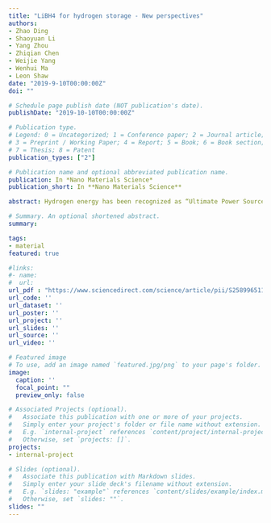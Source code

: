 ```yaml
---
title: "LiBH4 for hydrogen storage - New perspectives"
authors:
- Zhao Ding
- Shaoyuan Li
- Yang Zhou 
- Zhiqian Chen
- Weijie Yang
- Wenhui Ma
- Leon Shaw
date: "2019-9-10T00:00:00Z"
doi: ""

# Schedule page publish date (NOT publication's date).
publishDate: "2019-10-10T00:00:00Z"

# Publication type.
# Legend: 0 = Uncategorized; 1 = Conference paper; 2 = Journal article;
# 3 = Preprint / Working Paper; 4 = Report; 5 = Book; 6 = Book section;
# 7 = Thesis; 8 = Patent
publication_types: ["2"]

# Publication name and optional abbreviated publication name.
publication: In *Nano Materials Science*
publication_short: In **Nano Materials Science**

abstract: Hydrogen energy has been recognized as “Ultimate Power Source” in the 21st century. It is a boon in these days of energy crunches and concerns about climate change because of the characterized advantages, such as high energy density, large calorific value, abundant resource, zero pollution, zero carbon emission, storable and renewable. State-of-the-art perspectives on tuning the stable thermodynamics and sluggish kinetics of dehydrogenation and re-hydrogenation of LiBH4, which has been regarded as a promising hydrogen storage alternative for onboard energy carrier applications have been discussed. Five major technological approaches are involved, including nanoengineering, catalyst modification, ions substitution, reactant destabilization and a novel process termed as high-energy ball milling with in-situ aerosol spraying (BMAS). It is worth noting that BMAS has the potential to help overcome the kinetic barriers for thermodynamically favorable systems like LiBH4 + MgH2 mixture and provide thermodynamic driving force to enhance hydrogen release at a lower temperature.

# Summary. An optional shortened abstract.
summary:

tags:
- material
featured: true

#links:
#- name:
#  url: 
url_pdf : "https://www.sciencedirect.com/science/article/pii/S2589965119300558"
url_code: ''
url_dataset: ''
url_poster: ''
url_project: ''
url_slides: ''
url_source: ''
url_video: ''

# Featured image
# To use, add an image named `featured.jpg/png` to your page's folder. 
image:
  caption: ''
  focal_point: ""
  preview_only: false

# Associated Projects (optional).
#   Associate this publication with one or more of your projects.
#   Simply enter your project's folder or file name without extension.
#   E.g. `internal-project` references `content/project/internal-project/index.md`.
#   Otherwise, set `projects: []`.
projects:
- internal-project

# Slides (optional).
#   Associate this publication with Markdown slides.
#   Simply enter your slide deck's filename without extension.
#   E.g. `slides: "example"` references `content/slides/example/index.md`.
#   Otherwise, set `slides: ""`.
slides: ""
---
```


